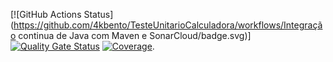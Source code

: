 [![GitHub Actions Status](https://github.com/4kbento/TesteUnitarioCalculadora/workflows/Integração continua de Java com Maven e SonarCloud/badge.svg)]
[![Quality Gate Status](https://sonarcloud.io/api/project_badges/measure?project=4kbento_TesteUnitarioCalculadora&metric=alert_status)](https://sonarcloud.io/summary/new_code?id=4kbento_TesteUnitarioCalculadora)
[![Coverage](https://sonarcloud.io/api/project_badges/measure?project=4kbento_TesteUnitarioCalculadora&metric=coverage)](https://sonarcloud.io/component_measures?id=4kbento_TesteUnitarioCalculadora&metric=coverage).
